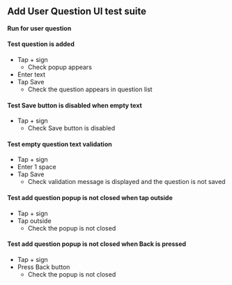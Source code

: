 ## Add User Question UI test suite

**Run for user question**

#### Test question is added
- Tap + sign
    - Check popup appears
- Enter text
- Tap Save
    - Check the question appears in question list

#### Test Save button is disabled when empty text
- Tap + sign
    - Check Save button is disabled

#### Test empty question text validation
- Tap + sign
- Enter 1 space
- Tap Save
    - Check validation message is displayed and the question is not saved

#### Test add question popup is not closed when tap outside
- Tap + sign
- Tap outside
    - Check the popup is not closed

#### Test add question popup is not closed when Back is pressed
- Tap + sign
- Press Back button
    - Check the popup is not closed
